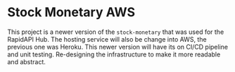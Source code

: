 # Stock Monetary AWS

This project is a newer version of the `stock-monetary` that was used for the RapidAPI Hub. The
hosting service will also be change into AWS, the previous one was Heroku. This newer version
will have its on CI/CD pipeline and unit testing. Re-designing the infrastructure to make it more
readable and abstract.